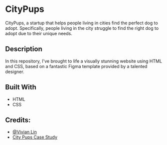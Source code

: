# CityPups

CityPups, a startup that helps people living in cities find the perfect dog to adopt. Specifically, people living in the city struggle to find the right dog to adopt due to their unique needs. 

## Description

In this repository, I've brought to life a visually stunning website using HTML and CSS, based on a fantastic Figma template provided by a talented designer.

## Built With

* HTML
* CSS

## Credits:

* [@Vivian Lin](https://vivianlin.webflow.io/)  
* [City Pups Case Study](https://vivianlin.webflow.io/work/citypups-case-study)
